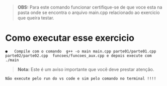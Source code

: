 > **OBS:** Para este comando funcionar certifique-se de que voce esta na pasta onde se encontra o arquivo main.cpp relacionado ao exercicio que queira testar.

# Como executar esse exercicio
    ●   Compile com o comando  g++ -o main main.cpp parte01/parte01.cpp parte02/parte02.cpp  funcoes/funcoes_aux.cpp e depois execute com ./main




> **Nota:** Este é um aviso importante que você deve prestar atenção.

    Não execute pelo run do vs code e sim pelo comando no terminal !!!!